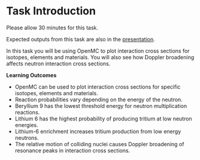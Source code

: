 # Task Introduction

Please allow 30 minutes for this task.

Expected outputs from this task are also in the [presentation](https://slides.com/neutronics_workshop/neutronics_workshop#/2).

In this task you will be using OpenMC to plot interaction cross sections for isotopes, elements and materials. You will also see how Doppler broadening affects neutron interaction cross sections.


**Learning Outcomes**

- OpenMC can be used to plot interaction cross sections for specific isotopes, elements and materials.
- Reaction probabilities vary depending on the energy of the neutron.
- Beryllium 9 has the lowest threshold energy for neutron multiplication reactions.
- Lithium 6 has the highest probability of producing tritium at low neutron energies.
- Lithium-6 enrichment increases tritium production from low energy neutrons.
- The relative motion of colliding nuclei causes Doppler broadening of resonance peaks in interaction cross sections.

